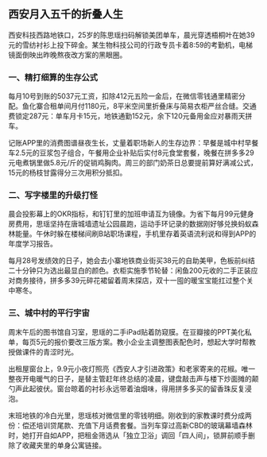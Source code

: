 ## 西安月入五千的折叠人生

西安科技西路地铁口，25岁的陈思瑶扫码解锁美团单车，晨光穿透梧桐叶在她39元的雪纺衬衫上投下碎金。某生物科技公司的行政专员卡着8:59的考勤机，电梯镜面倒映出昨晚熬夜改方案的黑眼圈。

### 一、精打细算的生存公式
每月10号到账的5037元工资，扣除412元五险一金后，在微信零钱通里精密分配。鱼化寨合租单间月付1180元，8平米空间里折叠床与简易衣柜严丝合缝。交通费锁定287元：单车月卡15元，地铁通勤152元，余下120元备用金应对暴雨天拼车。

记账APP里的消费图谱昼夜生长，丈量着职场新人的生存边界：早餐是城中村早餐车2.5元的豆浆包子组合，午餐用企业补贴后实付8元食堂套餐，晚餐在拼多多29元电煮锅里做5.8元/斤的促销鸡胸肉。周三的部门奶茶日总要提前算好满减公式，15元的杨枝甘露得分三次用积分抵扣。

### 二、写字楼里的升级打怪
晨会投影幕上的OKR指标，和钉钉里的加班申请互为镜像。为省下每月99元健身房费用，思瑶坚持在唐城墙遗址公园晨跑，运动手环记录的数据刚好够兑换蚂蚁森林能量。午休时躲在楼梯间刷B站职场课程，手机里存着英语流利说和得到APP的年度学习报告。

每月28号发绩效的日子，她会去小寨地铁商业街买38元的自助美甲，色板前纠结二十分钟只为选出最显白的颜色。衣柜实施季节轮替：闲鱼200元收的二手正装应对商务接待，拼多多39元碎花裙留着周末探店，双十一囤的暖宝宝能扛过整个关中寒冬。

### 三、城中村的平行宇宙
周末午后的图书馆自习室，思瑶的二手iPad贴着防窥膜。在豆瓣接的PPT美化私单，每页5元的报价要改三版方案。教小企业主调整图表配色时，想起大学时帮教授做课件的青涩时光。

出租屋窗台上，9.9元小夜灯照亮《西安人才引进政策》和老家寄来的花椒。唯一整夜开电暖气的日子，是替主管赶年终总结的凌晨，键盘敲击声与楼下炒面摊的颠勺声此起彼伏。窗台晾着的衬衫永远带着油烟味，得用拼多多买的留香珠反复浸泡。

末班地铁的冷白光里，思瑶核对微信里的零钱明细。刚收到的家教课时费分成两份：偿还培训贷尾款、充值下月话费套餐。当列车穿过高新CBD的玻璃幕墙森林时，她打开自如APP，把租金筛选从「独立卫浴」调回「四人间」，锁屏前顺手删除了收藏夹里的单身公寓链接。